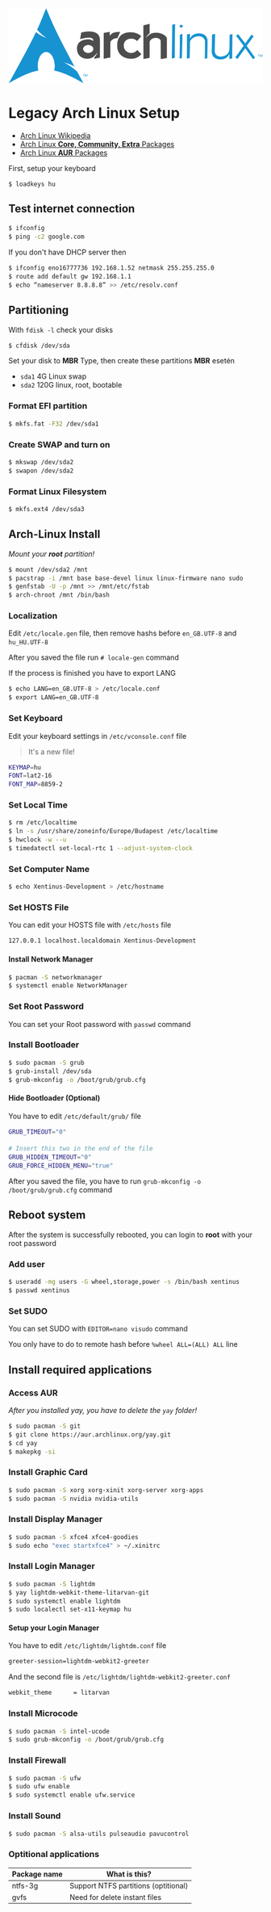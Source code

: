 <center>

![Arch-Linux](./arch_linux_banner.png)

</center>

# Legacy Arch Linux Setup

* [Arch Linux Wikipedia](https://wiki.archlinux.org/)
* [Arch Linux **Core, Community, Extra** Packages](https://www.archlinux.org/packages/)
* [Arch Linux **AUR** Packages](https://aur.archlinux.org/packages/)

First, setup your keyboard

```shell
$ loadkeys hu
```

## Test internet connection

 ```bash
$ ifconfig
$ ping -c2 google.com
```

If you don't have DHCP server then

 ```bash
$ ifconfig eno16777736 192.168.1.52 netmask 255.255.255.0
$ route add default gw 192.168.1.1
$ echo “nameserver 8.8.8.8” >> /etc/resolv.conf
```

## Partitioning

With `fdisk -l` check your disks

```bash
$ cfdisk /dev/sda
```
Set your disk to **MBR** Type, then create these partitions
**MBR** esetén

* `sda1` 4G Linux swap
* `sda2` 120G linux, root, bootable

### Format EFI partition

```bash
$ mkfs.fat -F32 /dev/sda1
```

### Create SWAP and turn on

```bash
$ mkswap /dev/sda2
$ swapon /dev/sda2
```

### Format Linux Filesystem

```bash
$ mkfs.ext4 /dev/sda3
```

## Arch-Linux Install

*Mount your **root** partition!*

```bash
$ mount /dev/sda2 /mnt
$ pacstrap -i /mnt base base-devel linux linux-firmware nano sudo
$ genfstab -U -p /mnt >> /mnt/etc/fstab
$ arch-chroot /mnt /bin/bash
```

### Localization

Edit `/etc/locale.gen` file, then remove hashs before `en_GB.UTF-8` and `hu_HU.UTF-8`

After you saved the file run `# locale-gen` command

If the process is finished you have to export LANG

```bash
$ echo LANG=en_GB.UTF-8 > /etc/locale.conf
$ export LANG=en_GB.UTF-8
```

### Set Keyboard

Edit your keyboard settings in `/etc/vconsole.conf` file

> It's a new file!

```bash
KEYMAP=hu
FONT=lat2-16
FONT_MAP=8859-2
```

### Set Local Time

```bash
$ rm /etc/localtime
$ ln -s /usr/share/zoneinfo/Europe/Budapest /etc/localtime
$ hwclock -w --u
$ timedatectl set-local-rtc 1 --adjust-system-clock
```

### Set Computer Name

```bash
$ echo Xentinus-Development > /etc/hostname
```

### Set HOSTS File

You can edit your HOSTS file with `/etc/hosts` file

```bash
127.0.0.1 localhost.localdomain Xentinus-Development
```

#### Install Network Manager

```bash
$ pacman -S networkmanager
$ systemctl enable NetworkManager
```

### Set Root Password

You can set your Root password with `passwd` command

### Install Bootloader

```bash
$ sudo pacman -S grub
$ grub-install /dev/sda
$ grub-mkconfig -o /boot/grub/grub.cfg
```

#### Hide Bootloader (Optional)

You have to edit `/etc/default/grub/` file

```bash
GRUB_TIMEOUT="0"

# Insert this two in the end of the file
GRUB_HIDDEN_TIMEOUT="0"
GRUB_FORCE_HIDDEN_MENU="true"
```

After you saved the file, you have to run `grub-mkconfig -o /boot/grub/grub.cfg` command

## Reboot system

After the system is successfully rebooted, you can login to **root** with your root password

### Add user

```bash
$ useradd -mg users -G wheel,storage,power -s /bin/bash xentinus
$ passwd xentinus
```

### Set SUDO

You can set SUDO with `EDITOR=nano visudo` command

You only have to do to remote hash before `%wheel ALL=(ALL) ALL` line

## Install required applications

### Access AUR

*After you installed yay, you have to delete the `yay` folder!*

```bash
$ sudo pacman -S git
$ git clone https://aur.archlinux.org/yay.git
$ cd yay
$ makepkg -si
```

### Install Graphic Card

```bash
$ sudo pacman -S xorg xorg-xinit xorg-server xorg-apps
$ sudo pacman -S nvidia nvidia-utils
```

### Install Display Manager

```bash
$ sudo pacman -S xfce4 xfce4-goodies
$ sudo echo "exec startxfce4" > ~/.xinitrc
```

### Install Login Manager

```bash
$ sudo pacman -S lightdm
$ yay lightdm-webkit-theme-litarvan-git
$ sudo systemctl enable lightdm
$ sudo localectl set-x11-keymap hu
```

#### Setup your Login Manager

You have to edit `/etc/lightdm/lightdm.conf` file

```bash
greeter-session=lightdm-webkit2-greeter
```

And the second file is `/etc/lightdm/lightdm-webkit2-greeter.conf`

```bash
webkit_theme      = litarvan
```

### Install Microcode

```bash
$ sudo pacman -S intel-ucode
$ sudo grub-mkconfig -o /boot/grub/grub.cfg
```

### Install Firewall

```bash
$ sudo pacman -S ufw
$ sudo ufw enable
$ sudo systemctl enable ufw.service
```

### Install Sound

```bash
$ sudo pacman -S alsa-utils pulseaudio pavucontrol
```

### Optitional applications

| Package name | What is this? |
| --- | --- |
| ntfs-3g |  Support NTFS partitions (optitional) |
| gvfs |  Need for delete instant files |

